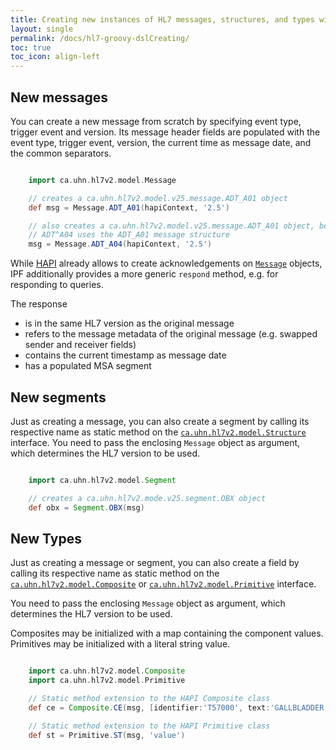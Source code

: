 ```yaml
---
title: Creating new instances of HL7 messages, structures, and types with the HL7 Groovy DSL
layout: single
permalink: /docs/hl7-groovy-dslCreating/
toc: true
toc_icon: align-left  
---
```



## New messages

You can create a new message from scratch by specifying event type, trigger event and version. Its message header fields are
populated with the event type, trigger event, version, the current time as message date, and the common separators.

```groovy

    import ca.uhn.hl7v2.model.Message

    // creates a ca.uhn.hl7v2.model.v25.message.ADT_A01 object
    def msg = Message.ADT_A01(hapiContext, '2.5')

    // also creates a ca.uhn.hl7v2.model.v25.message.ADT_A01 object, because a
    // ADT^A04 uses the ADT_A01 message structure
    msg = Message.ADT_A04(hapiContext, '2.5')

```

While [HAPI] already allows to create acknowledgements on [`Message`](https://hapifhir.github.io/hapi-hl7v2//base/apidocs/ca/uhn/hl7v2/model/Message.html) objects,
IPF additionally provides a more generic `respond` method, e.g. for responding to queries.

The response

* is in the same HL7 version as the original message
* refers to the message metadata of the original message (e.g. swapped sender and receiver fields)
* contains the current timestamp as message date
* has a populated MSA segment


## New segments

Just as creating a message, you can also create a segment by calling its respective name as static method on the
[`ca.uhn.hl7v2.model.Structure`](https://hapifhir.github.io/hapi-hl7v2//base/apidocs/ca/uhn/hl7v2/model/Message.html) interface.
You need to pass the enclosing `Message` object as argument, which determines the HL7 version to be used.

```groovy

    import ca.uhn.hl7v2.model.Segment

    // creates a ca.uhn.hl7v2.mode.v25.segment.OBX object
    def obx = Segment.OBX(msg)

```

## New Types

Just as creating a message or segment, you can also create a field by calling its respective name as static method on the
[`ca.uhn.hl7v2.model.Composite`](https://hapifhir.github.io/hapi-hl7v2//base/apidocs/ca/uhn/hl7v2/model/Composite.html) or
[`ca.uhn.hl7v2.model.Primitive`](https://hapifhir.github.io/hapi-hl7v2//base/apidocs/ca/uhn/hl7v2/model/Primitive.html) interface.

You need to pass the enclosing `Message` object as argument, which determines the HL7 version to be used.

Composites may be initialized with a map containing the component values.
Primitives may be initialized with a literal string value.

```groovy

    import ca.uhn.hl7v2.model.Composite
    import ca.uhn.hl7v2.model.Primitive

    // Static method extension to the HAPI Composite class
    def ce = Composite.CE(msg, [identifier:'T57000', text:'GALLBLADDER', nameOfCodingSystem:'SNM'])

    // Static method extension to the HAPI Primitive class
    def st = Primitive.ST(msg, 'value')

```


[HAPI]: https://hapifhir.github.io/hapi-hl7v2/
